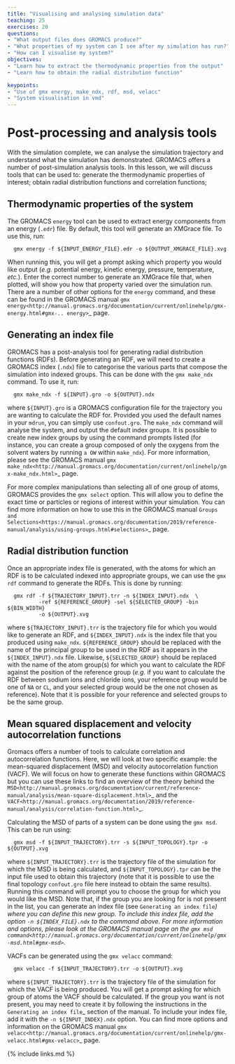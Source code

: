 ```yaml
---
title: "Visualising and analysing simulation data"
teaching: 25
exercises: 20
questions:
- "What output files does GROMACS produce?"
- "What properties of my system can I see after my simulation has run?"
- "How can I visualise my system?"
objectives:
- "Learn how to extract the thermodynamic properties from the output"
- "Learn how to obtain the radial distribution function"

keypoints:
- "Use of gmx energy, make_ndx, rdf, msd, velacc"
- "System visualisation in vmd"
---
```


Post-processing and analysis tools
==================================

With the simulation complete, we can analyse the simulation trajectory and 
understand what the simulation has demonstrated. GROMACS offers a number of 
post-simulation analysis tools. In this lesson, we will discuss tools that 
can be used to: generate the thermodynamic properties of interest; obtain 
radial distribution functions and correlation functions; 

Thermodynamic properties of the system
--------------------------------------

The GROMACS ``energy`` tool can be used to extract energy components from an 
energy (``.edr``) file. By default, this tool will generate an XMGrace file. 
To use this, run:

```
  gmx energy -f ${INPUT_ENERGY_FILE}.edr -o ${OUTPUT_XMGRACE_FILE}.xvg
```

When running this, you will get a prompt asking which property you would like 
output (*e.g.* potential energy, kinetic energy, pressure, temperature, 
*etc.*). Enter the correct number to generate an XMGrace file that, when 
plotted, will show you how that property varied over the simulation run. 
There are a number of other options for the ``energy`` command, and these 
can be found in the GROMACS manual 
`gmx energy<http://manual.gromacs.org/documentation/current/onlinehelp/gmx-energy.html#gmx-.. energy>`_
page.

Generating an index file
------------------------

GROMACS has a post-analysis tool for generating radial distribution functions 
(RDFs). Before generating an RDF, we will need to create a GROMACS index 
(``.ndx``) file to categorise the various parts that compose the simulation 
into indexed groups. This can be done with the ``gmx make_ndx`` command. To 
use it, run:

```
  gmx make_ndx -f ${INPUT}.gro -o ${OUTPUT}.ndx
```

where ``${INPUT}.gro`` is a GROMACS configuration file for the trajectory you 
are wanting to calculate the RDF for. Provided you used the default names in 
your ``mdrun``, you can simply use ``confout.gro``. The ``make_ndx`` command 
will analyse the system, and output the default index groups. It is possible 
to create new index groups by using the command prompts listed (for instance, 
you can create a group composed of only the oxygens from the solvent waters by 
running ``a OW`` within ``make_ndx``). For more information, please see the
GROMACS manual
`gmx make_ndx<http://manual.gromacs.org/documentation/current/onlinehelp/gmx-make_ndx.html>`_ 
page.


For more complex manipulations than selecting all of one group of atoms, 
GROMACS provides the ``gmx select`` option. This will allow you to define 
the exact time or particles or regions of interest within your simulation. 
You can find more information on how to use this in the GROMACS manual
`Groups and Selections<https://manual.gromacs.org/documentation/2019/reference-manual/analysis/using-groups.html#selections>`_
page.


Radial distribution function
----------------------------

Once an appropriate index file is generated, with the atoms for which an RDF 
is to be calculated indexed into appropriate groups, we can use the 
``gmx rdf`` command to generate the RDFs. This is done by running:

```
  gmx rdf -f ${TRAJECTORY_INPUT}.trr -n ${INDEX_INPUT}.ndx  \
          -ref ${REFERENCE_GROUP} -sel ${SELECTED_GROUP} -bin ${BIN_WIDTH}
          -o ${OUTPUT}.xvg
```
  
where ``${TRAJECTORY_INPUT}.trr`` is the trajectory file for which you would 
like to generate an RDF, and ``${INDEX_INPUT}.ndx`` is the index file that you 
produced using ``make_ndx``. ``${REFERENCE_GROUP}`` should be replaced with 
the name of the principal group to be used in the RDF as it appears in the 
``${INDEX_INPUT}.ndx`` file. Likewise, ``${SELECTED_GROUP}`` should be 
replaced with the name of the atom group(s) for which you want to calculate 
the RDF against the position of the reference group (*e.g.* if you want to 
calculate the RDF between sodium ions and chloride ions, your reference 
group would be one of ``NA`` or ``CL``, and your selected group would be the 
one not chosen as reference). Note that it is possible for your reference and 
selected groups to be the same group.

Mean squared displacement and velocity autocorrelation functions
----------------------------------------------------------------

Gromacs offers a number of tools to calculate correlation and autocorrelation 
functions. Here, we will look at two specific example: the mean-squared 
displacement (MSD) and velocity autocorrelation function (VACF). We will focus 
on how to generate these functions within GROMACS but you can use these links 
to find an overview of the theory behind the 
`MSD<http://manual.gromacs.org/documentation/current/reference-manual/analysis/mean-square-displacement.html>`_
and the 
`VACF<http://manual.gromacs.org/documentation/2019/reference-manual/analysis/correlation-function.html>`_.

Calculating the MSD of parts of a system can be done using the ``gmx msd``. 
This can be run using:

```
  gmx msd -f ${INPUT_TRAJECTORY}.trr -s ${INPUT_TOPOLOGY}.tpr -o ${OUTPUT}.xvg
```


where ``${INPUT_TRAJECTORY}.trr`` is the trajectory file of the simulation for 
which the MSD is being calculated, and ``${INPUT_TOPOLOGY}.tpr`` can be the 
input file used to obtain this trajectory (note that it is possible to use 
the final topology ``confout.gro`` file here instead to obtain the same 
results). Running this command will prompt you to choose the group for which 
you would like the MSD. Note that, if the group you are looking for is not 
present in the list, you can generate an index file (see 
`Generating an index file`_) where you can define this new group. To include 
this index file, add the option ``-n ${INDEX_FILE}.ndx`` to the command above.
For more information and options, please look at the GROMACS manual page on 
the `gmx msd command<http://manual.gromacs.org/documentation/current/onlinehelp/gmx-msd.html#gmx-msd>`_.

VACFs can be generated using the ``gmx velacc`` command:

```
  gmx velacc -f ${INPUT_TRAJECTORY}.trr -o ${OUTPUT}.xvg
```


where ``${INPUT_TRAJECTORY}.trr`` is the trajectory file of the simulation 
for which the VACF is being produced. You will get a prompt asking for which 
group of atoms the VACF should be calculated. If the group you want is not 
present, you may need to create it by following the instructions in the 
`Generating an index file`_ section of the manual. To include your index file, 
add it with the ``-n ${INPUT_INDEX}.ndx`` option. You can find more options 
and information on the GROMACS manual 
`gmx velacc<http://manual.gromacs.org/documentation/current/onlinehelp/gmx-velacc.html#gmx-velacc>`_ page.



{% include links.md %}


